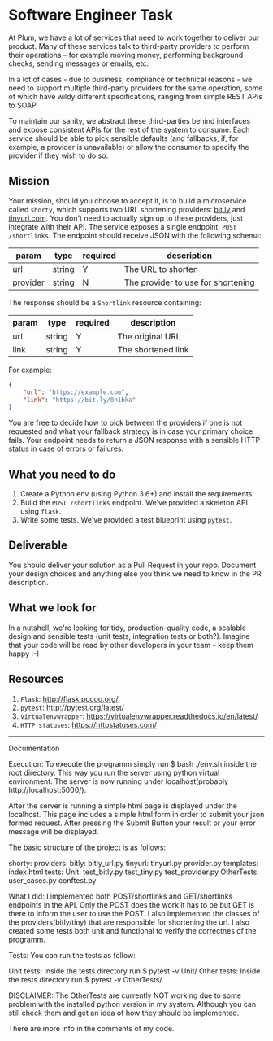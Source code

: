 Software Engineer Task
======================

At Plum, we have a lot of services that need to work together to deliver our product.
Many of these services talk to third-party providers to perform their operations – for
example moving money, performing background checks, sending messages or emails, etc.

In a lot of cases - due to business, compliance or technical reasons - we need to support
multiple third-party providers for the same operation, some of which have wildy different
specifications, ranging from simple REST APIs to SOAP.

To maintain our sanity, we abstract these third-parties behind interfaces and expose
consistent APIs for the rest of the system to consume. Each service should be able to
pick sensible defaults (and fallbacks, if, for example, a provider is unavailable) or
allow the consumer to specify the provider if they wish to do so.

Mission
-------

Your mission, should you choose to accept it, is to build a microservice called `shorty`, 
which supports two URL shortening providers: [bit.ly](https://dev.bitly.com/) and [tinyurl.com](https://gist.github.com/MikeRogers0/2907534).
You don't need to actually sign up to these providers, just integrate with their API. The
service exposes a single endpoint: `POST /shortlinks`. The endpoint should receive
JSON with the following schema:

| param    | type   | required | description                        |
|----------|--------|----------|------------------------------------|
| url      | string | Y        | The URL to shorten                 |
| provider | string | N        | The provider to use for shortening |

The response should be a `Shortlink` resource containing:

| param    | type   | required | description                        |
|----------|--------|----------|------------------------------------|
| url      | string | Y        | The original URL                   |
| link     | string | Y        | The shortened link                 |

For example:
```json
{
    "url": "https://example.com",
    "link": "https://bit.ly/8h1bka"
}
```

You are free to decide how to pick between the providers if one is not requested and what
your fallback strategy is in case your primary choice fails. Your endpoint needs to return
a JSON response with a sensible HTTP status in case of errors or failures.

What you need to do
-------------------

1. Create a Python env (using Python 3.6+) and install the requirements.
2. Build the `POST /shortlinks` endpoint. We've provided a skeleton API using `flask`.
3. Write some tests. We've provided a test blueprint using `pytest`.

Deliverable
-----------

You should deliver your solution as a Pull Request in your repo. Document your design choices and anything else you think we need to know in the PR description.

What we look for
----------------

In a nutshell, we're looking for tidy, production-quality code, a scalable design and sensible
tests (unit tests, integration tests or both?). Imagine that your code will be read by other 
developers in your team – keep them happy :-)

Resources
---------

1. `Flask`: http://flask.pocoo.org/
2. `pytest`: http://pytest.org/latest/
3. `virtualenvwrapper`: https://virtualenvwrapper.readthedocs.io/en/latest/
4. `HTTP statuses`: https://httpstatuses.com/


----------------------

Documentation

Execution: To execute the programm simply run $ bash ./env.sh inside the root directory. This way you run the server using python virtual environment. 
The server is now running under localhost(probably http://localhost:5000/). 

After the server is running a simple html page is displayed under the localhost. This page includes a simple html form in order to submit your json formed request.
After pressing the Submit Button your result or your error message will be displayed.

The basic structure of the project is as follows:

shorty:
    providers:
        bitly:
            bitly_url.py
        tinyurl:
            tinyurl.py
        provider.py
    templates:
        index.html
    tests:
        Unit:
            test_bitly.py
            test_tiny.py
            test_provider.py
        OtherTests:
            user_cases.py
        conftest.py

What I did: I implemented both POST/shortlinks and GET/shortlinks endpoints in the API. Only the POST does the work it has to be but GET is there to inform the user to use the POST.
I also implemented the classes of the providers(bitly/tiny) that are responsible for shortening the url. I also created some tests both unit and functional to verify the correctnes
of the programm.

Tests: You can run the tests as follow:

Unit tests: Inside the tests directory run $ pytest -v Unit/
Other tests: Inside the tests directory run $ pytest -v OtherTests/

DISCLAIMER: The OtherTests are currently NOT working due to some problem with the installed python version in my system. Although you can still check them and get an idea of how they should 
be implemented.

There are more info in the comments of my code.

